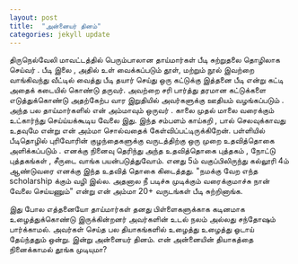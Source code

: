 ```yaml
---
layout: post
title:  "அன்னையர் தினம்"
categories: jekyll update
---
```


திருநெல்வேலி மாவட்டத்தில் பெரும்பாலான தாய்மார்கள் பீடி சுற்றுதலை தொழிலாக செய்வர் . பீடி இலை , அதில் உள் வைக்கப்படும் தூள்,
மற்றும் நூல் இவற்றை வாங்கிவந்து வீட்டில் வைத்து பீடி தயார் செய்து ஒரு கட்டுக்கு இத்தனை பீடி என்று கட்டி அதைக்  கடையில் கொண்டு தருவர். அவற்றை சரி பார்த்து தரமான கட்டுக்களை எடுத்துக்கொண்டு அதற்கேற்ப வார இறுதியில் அவர்களுக்கு ஊதியம் வழங்கப்படும் . அந்த பல தாய்மார்களில்  என் அம்மாவும் ஒருவர் . காலை முதல் மாலை வரைக்கும் உட்கார்ந்து செய்ய்யக்கூடிய வேலை இது. இந்த சம்பளம் காய்கறி , பால் செலவுக்காவது உதவுமே என்று என் அம்மா சொல்வதைக்  கேள்விப்பட்டிருக்கிறேன். பள்ளியில் பீடிதொழில் புரிவோரின் குழந்தைகளுக்கு வருடத்திற்கு ஒரு முறை உதவித்தொகை அளிக்கப்படும் . எனக்கு நினைவு தெரிந்து அந்த உதவித்தொகை புத்தகம் , நோட்டு புத்தகங்கள் , சீருடை வாங்க பயன்படுத்துவோம். எனது 5ம் வகுப்பிலிருந்து கல்லூரி 4ம் ஆண்டுவரை எனக்கு  இந்த உதவித் தொகை கிடைத்தது.  "நமக்கு வேற எந்த scholarship க்கும் வழி இல்ல. அதனால நீ படிச்சு முடிக்கும் வரைக்குமாச்சு நான் வேலை செய்யணும்" என்று என் அம்மா 20+ வருடங்கள் பீடி சுற்றினாங்க.

இது போல எத்தனையோ தாய்மார்கள் தனது பிள்ளைகளுக்காக கடினமாக உழைத்துக்கொண்டு இருக்கின்றனர் அவர்களின் உடல் நலம் அல்லது சந்தோஷம் பார்க்காமல். அவர்கள் செய்த பல தியாகங்களில்  உழைத்து உழைத்து ஓடாய் தேய்ந்ததும்  ஒன்று. இன்று அன்னையர் தினம். என் அன்னையின் தியாகத்தை நினைக்காமல் தூங்க முடியுமா? 
